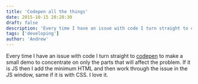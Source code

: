 ```yaml
---
title: 'Codepen all the things'
date: 2015-10-15 20:28:30
draft: false
description: 'Every time I have an issue with code I turn straight to codepen to make a small demo to concentrate on only the parts that will affect the problem. If it is JS then I add the minimum HTML and then work through the issue in the JS window, same if it is with CSS. I love it.'
tags: ['developing']
author: 'Andrew'
---
```


Every time I have an issue with code I turn straight to [codepen](http://codepen.io/) to make a small demo to concentrate on only the parts that will affect the problem. If it is JS then I add the minimum HTML and then work through the issue in the JS window, same if it is with CSS. I love it.
